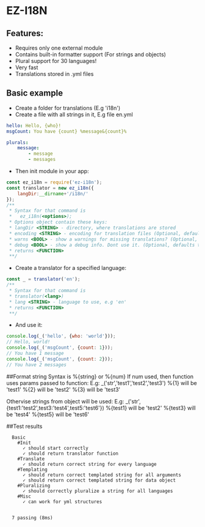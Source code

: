 # EZ-I18N

## Features:
- Requires only one external module
- Contains built-in formatter support (For strings and objects)
- Plural support for 30 languages!
- Very fast
- Translations stored in .yml files

## Basic example
- Create a folder for translations (E.g 'i18n')
- Create a file with all strings in it, E.g file en.yml
```yml
hello: Hello, {who}!
msgCount: You have {count} %message&{count}%

plurals:
    message:
        - message
        - messages
```
- Then init module in your app:
```js
const ez_i18n = require('ez-i18n');
const translator = new ez_i18n({
    langDir:__dirname+'/i18n/'
});
/**
 * Syntax for that command is 
 *   ez_i18n(<options>);
 * Options object contain these keys:
 * langDir <STRING> - directory, where translations are stored
 * encoding <STRING> - encoding for translation files (Optional, defaults to UTF-8)
 * warns <BOOL> - show a warnings for missing translations? (Optional, defaults to false)
 * debug <BOOL> - show a debug info. Dont use it. (Optional, defaults to false)
 * returns <FUNCTION>
 **/
```
- Create a translator for a specified language:
```js
const _ = translator('en');
/**
 * Syntax for that command is 
 * translator(<lang>)
 * lang <STRING> - language to use, e.g 'en'
 * returns <FUNCTION>
 **/
```
- And use it:
```js
console.log(_('hello', {who: 'world'}));
// Hello, world!
console.log(_('msgCount', {count: 1}));
// You have 1 message
console.log(_('msgCount', {count: 2}));
// You have 2 messages
```

##Format string
Syntax is %{string} or %{num}
If num used, then function uses params passed to function:
  E.g: _('str','test1','test2','test3')
    %{1} will be 'test1'
    %{2} will be 'test2'
    %{3} will be 'test3'

Othervise strings from object will be used:
  E.g: _('str',{test1:'test2',test3:'test4',test5:'test6'})
    %{test1} will be 'test2'
    %{test3} will be 'test4'
    %{test5} will be 'test6'

##Test results
```
  Basic
    #Init
      ✓ should start correctly
      ✓ should return translator function
    #Translate
      ✓ should return correct string for every language
    #Templating
      ✓ should return correct templated string for all arguments
      ✓ should return correct templated string for data object
    #Pluralizing
      ✓ should correctly pluralize a string for all languages
    #Misc
      ✓ can work for yml structures


  7 passing (8ms)
```